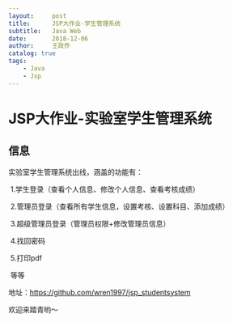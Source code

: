 ```yaml
---
layout:     post
title:      JSP大作业-学生管理系统
subtitle:   Java Web
date:       2018-12-06
author:     王政乔
catalog: true
tags:
    - Java
    - Jsp
---
```

# JSP大作业-实验室学生管理系统



## 信息

实验室学生管理系统出线，涵盖的功能有：

​	1.学生登录（查看个人信息、修改个人信息、查看考核成绩）

​	2.管理员登录（查看所有学生信息，设置考核、设置科目、添加成绩）

​	3.超级管理员登录（管理员权限+修改管理员信息）

​	4.找回密码

​	5.打印pdf

​	等等

地址：https://github.com/wren1997/jsp_studentsystem



欢迎来踏青哟～